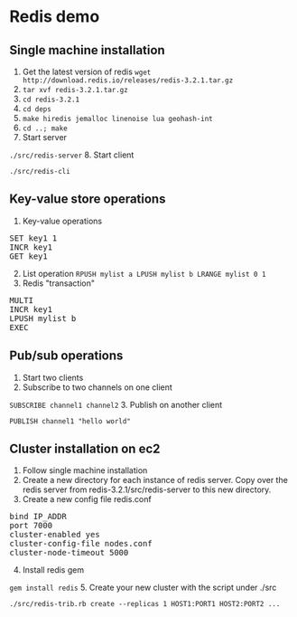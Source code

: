 # Redis demo

## Single machine installation
1. Get the latest version of redis
`wget http://download.redis.io/releases/redis-3.2.1.tar.gz`
2. `tar xvf redis-3.2.1.tar.gz`
3. `cd redis-3.2.1`
4. `cd deps`
5. `make hiredis jemalloc linenoise lua geohash-int`
6. `cd ..; make`
7. Start server

`./src/redis-server`
8. Start client

`./src/redis-cli`

## Key-value store operations
1. Key-value operations
<pre>
SET key1 1
INCR key1
GET key1
</pre>
2. List operation
`RPUSH mylist a
LPUSH mylist b
LRANGE mylist 0 1`
3. Redis "transaction"
<pre>
MULTI
INCR key1
LPUSH mylist b
EXEC
</pre>

## Pub/sub operations
1. Start two clients
2. Subscribe to two channels on one client

`SUBSCRIBE channel1 channel2`
3. Publish on another client

`PUBLISH channel1 "hello world"`


## Cluster installation on ec2
1. Follow single machine installation
2. Create a new directory for each instance of redis server. Copy over the redis server from redis-3.2.1/src/redis-server to this new directory.
3. Create a new config file redis.conf
<pre>
bind IP_ADDR
port 7000
cluster-enabled yes
cluster-config-file nodes.conf
cluster-node-timeout 5000
</pre>
4. Install redis gem

`gem install redis`
5. Create your new cluster with the script under ./src

`./src/redis-trib.rb create --replicas 1 HOST1:PORT1 HOST2:PORT2 ...`